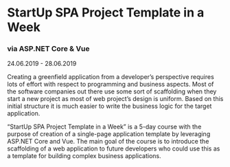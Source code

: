 # StartUp SPA Project Template in a Week
### via ASP.NET Core & Vue
24.06.2019 - 28.06.2019

Creating a greenfield application from a developer’s perspective requires lots of effort with respect to programming and business aspects. Most of the software companies out there use some sort of scaffolding when they start a new project as most of web project’s design is uniform. Based on this initial structure it is much easier to write the business logic for the target application.

“StartUp SPA Project Template in a Week” is a 5-day course with the purpose of creation of a single-page application template by leveraging ASP.NET Core and Vue. The main goal of the course is to introduce the scaffolding of a web application to future developers who could use this as a template for building complex business applications.